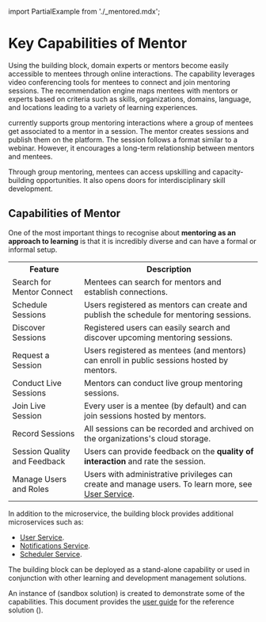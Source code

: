 import PartialExample from './_mentored.mdx';

# Key Capabilities of Mentor

Using the <PartialExample mentored /> building block, domain experts or mentors become easily accessible to mentees through online interactions. The capability leverages video conferencing tools for mentees to connect and join mentoring sessions. The recommendation engine maps mentees with mentors or experts based on criteria such as skills, organizations, domains, language, and locations leading to a variety of learning experiences.

>

<PartialExample mentored /> currently supports group mentoring interactions where a group of mentees get associated to a mentor in a session. The mentor creates sessions and publish them on the platform. The session follows a format similar to a webinar. However, it encourages a long-term relationship between mentors and mentees.

>

Through group mentoring, mentees can access upskilling and capacity-building opportunities. It also opens doors for interdisciplinary skill development. 

## Capabilities of Mentor

One of the most important things to recognise about **mentoring as an approach to learning** is that it is incredibly diverse and can have a formal or informal setup. 

<table>
<tr>
<th>Feature</th>
<th>Description</th>
</tr>
<tr>
<td>Search for Mentor Connect</td>
<td>Mentees can search for mentors and establish connections.</td>
</tr>
<tr>
<td>Schedule Sessions</td>
<td>Users registered as mentors can create and publish the schedule for mentoring sessions.</td>
</tr>
<tr>
<td>Discover Sessions</td>
<td>Registered users can easily search and discover upcoming mentoring sessions.</td>
</tr>
<tr>
<td>Request a Session</td>
<td>Users registered as mentees (and mentors) can enroll in public sessions hosted by mentors.</td>
</tr>
<tr>
<td>Conduct Live Sessions</td>
<td>Mentors can conduct live group mentoring sessions.</td>
</tr>
<tr>
<td>Join Live Session</td>
<td>Every user is a mentee (by default) and can join sessions hosted by mentors.</td>
</tr>
<tr>
<td>Record Sessions</td>
<td>All sessions can be recorded and archived on the organizations's cloud storage.</td>
</tr>
<tr>
<td>Session Quality and Feedback</td>
<td>Users can provide feedback on the <b>quality of interaction</b> and rate the session.</td>
</tr>
<tr>
<td>Manage Users and Roles</td>
<td>Users with administrative privileges can create and manage users. To learn more, see <a href="/userservice/settingup-userservice" target="_self">User Service</a>.</td>
</tr>
</table>

In addition to the <PartialExample mentored /> microservice, the building block provides additional microservices such as:

* <a href="/userservice/settingup-userservice" target="_self">User Service</a>.
* <a href="/notificationservice/settingup-notificationsservice" target="_self">Notifications Service</a>.
* <a href="/schedulerservice/settingup-schedulerservice" target="_self">Scheduler Service</a>.

The <PartialExample mentored />  building block can be deployed as a stand-alone capability or used in conjunction with other learning and development management solutions. 

An instance of <PartialExample mentored /> (sandbox solution) is created to demonstrate some of the capabilities. This document provides the <a href="using-the-application">user guide</a> for the reference solution (<PartialExample mentored />).




